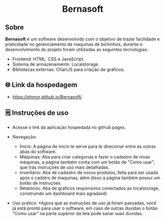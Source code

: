 <h1 align="center">Bernasoft</h1>

## Sobre
**Bernasoft** é um software desenvolvido com o objetivo de trazer facilidade e praticidade no gerenciamento de maquinas de bichinhos, durante o desenvolvimento do projeto foram utilizadas as seguintes tecnologias:
- Frontend: HTML, CSS e JavaScript.
- Sistema de armazenamento: Localstorage.
- Bibliotecas externas: ChartJS para criação de gráficos.

## 🌐 Link da hospedagem
  - https://phmor.github.io/Bernasoft/

## 🗒️ Instruções de uso
- Acesse o link da aplicação hospedada no github pages.
     
- Navegação:
  * Ínicio: A página de ínicio te serve para te direcionar entre as outras abas do software.
  * Máquinas: Aba para criar categorias e fazer o cadastro de nivas máquinas, a página também conta com um botão de "Como usar", que trás instruções de uso mais detalhadas.
  * Inventário: Aba de cadastro de novos produtos, feita para ser usada após o cadstro de maquinas, além disso a página também possui um botão de instruções.
  * Relatórios: Aba de gráficos responsivos conectados ao localstorage, construindo um dashboard mais agradavél.

- Uso prático:
  *Agora que as instruções de uso já foram passadas, você já está pronto para usar o software, em caso de outras duvidas o botão "Como usar" na parte superior da tela pode sanar suas duvidas.
